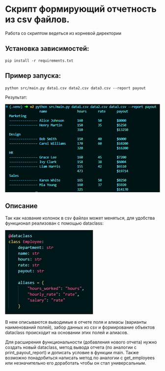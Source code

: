 # Скрипт формирующий отчетность из csv файлов.

Работа со скриптом ведеться из корневой директории

## Установка зависимостей:

```
pip install -r requirements.txt
```

## Пример запуска:

`python src/main.py data1.csv data2.csv data3.csv --report payout`

Результат:

![alt text](scrins/image.png)

## Описание

Так как название колонок в csv файлах может меняться, для удобства функционал реализован с помощью dataclass:

![alt text](scrins/image2.jpg)

В нем описываются выводимые в отчете поля и алиасы (варианты наименований полей), забор данных из csv и формирование объектов dataclass происходит на основании этих полей и алиасов.

Для расширения функциональности (добавления нового отчета) нужно создать новый dataclass, метод вывода отчета (по аналогии с print_payout_report) и дописать условие в функции main. Также возможно понадобиться написать метод по аналогии с get_employees или незначительно его доработать чтобы он стал универсальным.
